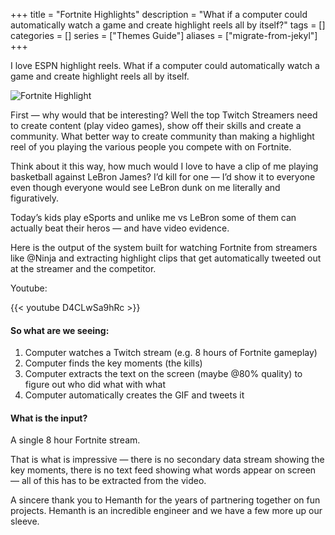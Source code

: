 +++
title = "Fortnite Highlights"
description = "What if a computer could automatically watch a game and create highlight reels all by itself?"
tags = []
categories = []
series = ["Themes Guide"]
aliases = ["migrate-from-jekyl"]
+++

I love ESPN highlight reels. What if a computer could automatically watch a game and create highlight reels all by itself.

![Fortnite Highlight](http://img.youtube.com/vi/D4CLwSa9hRc/0.jpg "Fortnite Highlight")


<!--more-->

First — why would that be interesting? Well the top Twitch Streamers need to create content (play video games), show off their skills and create a community. What better way to create community than making a highlight reel of you playing the various people you compete with on Fortnite.

Think about it this way, how much would I love to have a clip of me playing basketball against LeBron James? I’d kill for one — I’d show it to everyone even though everyone would see LeBron dunk on me literally and figuratively.

Today’s kids play eSports and unlike me vs LeBron some of them can actually beat their heros — and have video evidence.

Here is the output of the system built for watching Fortnite from streamers like @Ninja and extracting highlight clips that get automatically tweeted out at the streamer and the competitor.


Youtube:

{{< youtube D4CLwSa9hRc >}}



#### So what are we seeing:

1. Computer watches a Twitch stream (e.g. 8 hours of Fortnite gameplay)
2. Computer finds the key moments (the kills)
3. Computer extracts the text on the screen (maybe @80% quality) to figure out who did what with what
4. Computer automatically creates the GIF and tweets it

#### What is the input?

A single 8 hour Fortnite stream.

That is what is impressive — there is no secondary data stream showing the key moments, there is no text feed showing what words appear on screen — all of this has to be extracted from the video.

A sincere thank you to Hemanth for the years of partnering together on fun projects. Hemanth is an incredible engineer and we have a few more up our sleeve.
